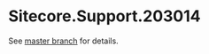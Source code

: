 # Sitecore.Support.203014

See [master branch](https://github.com/sitecoresupport/Sitecore.Support.203014) for details.